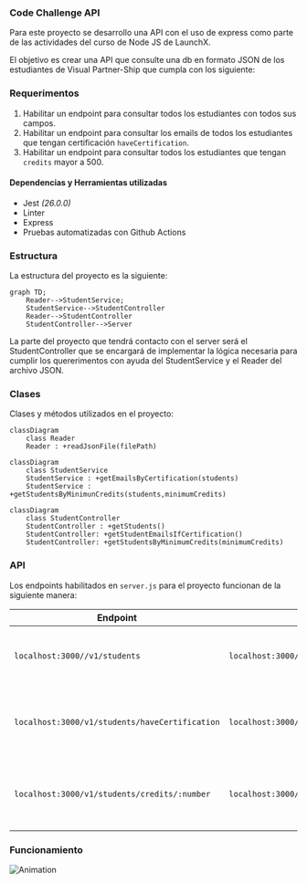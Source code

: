 ### Code Challenge API
Para este proyecto se desarrollo una API con el uso de express como parte de las actividades del curso de Node JS de LaunchX.

 El objetivo es crear una API que consulte una db en formato JSON de los estudiantes de Visual Partner-Ship que cumpla con los siguiente:
 
### Requerimentos
1. Habilitar un endpoint para consultar todos los estudiantes con todos sus campos.
2. Habilitar un endpoint para consultar los emails de todos los estudiantes que tengan certificación `haveCertification`.
3. Habilitar un endpoint para consultar todos los estudiantes que tengan `credits` mayor a 500.

#### Dependencias y Herramientas utilizadas
- Jest *(26.0.0)* 
- Linter
- Express
- Pruebas automatizadas con Github Actions 
### Estructura
La estructura del proyecto es la siguiente:
```mermaid
graph TD;
    Reader-->StudentService;
    StudentService-->StudentController
	Reader-->StudentController
	StudentController-->Server
```
La parte del proyecto que tendrá contacto con el server será el StudentController que se encargará de implementar la lógica necesaria para cumplir los quererimentos con ayuda del StudentService y el Reader del archivo JSON.

### Clases
Clases y métodos utilizados en el proyecto:
```mermaid
classDiagram
    class Reader
    Reader : +readJsonFile(filePath)
```

```mermaid        
classDiagram
    class StudentService
    StudentService : +getEmailsByCertification(students)
    StudentService : +getStudentsByMinimunCredits(students,minimumCredits)
```

```mermaid        
classDiagram
    class StudentController
    StudentController : +getStudents()
    StudentController: +getStudentEmailsIfCertification()
    StudentController: +getStudentsByMinimumCredits(minimumCredits)
```
### API
Los endpoints habilitados en `server.js` para el proyecto funcionan de la siguiente manera:

| Endpoint | Request | Response |
|---|---|---|
| `localhost:3000//v1/students` | `localhost:3000//v1/students` | Obtiene la lista de los estudiantes y sus campos. |
| `localhost:3000/v1/students/haveCertification` | `localhost:3000/v1/students/haveCertification` | Obtiene la lista de emails de estudiantes que tengan certificación |
| `localhost:3000/v1/students/credits/:number` | `localhost:3000/v1/students/credits/500` | Obtiene la lista de estudiantes con créditos mayores a 500 |
### Funcionamiento
![Animation](https://user-images.githubusercontent.com/99360250/166084413-6519c2ca-0121-44d4-97c9-0c5c43f3538b.gif)
